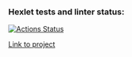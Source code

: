 ### Hexlet tests and linter status:
[![Actions Status](https://github.com/bl1ndy/php-project-lvl4/workflows/hexlet-check/badge.svg)](https://github.com/bl1ndy/php-project-lvl4/actions)

[Link to project](https://bl1ndy-task-manager.herokuapp.com/)